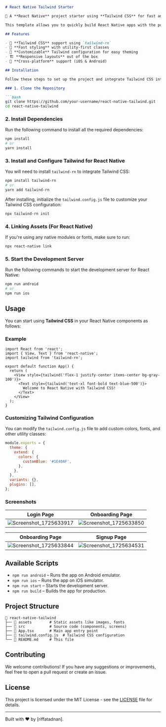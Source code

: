 ```markdown
# React Native Tailwind Starter

🚀 A **React Native** project starter using **Tailwind CSS** for fast and responsive UI development.

This template allows you to quickly build React Native apps with the power of **Tailwind CSS** by integrating `tailwind-rn`, making your development process more productive and efficient.

## Features

- 💨 **Tailwind CSS** support using `tailwind-rn`
- 🔄 **Fast styling** with utility-first classes
- 🎨 **Customizable** Tailwind configuration for easy theming
- 🏗️ **Responsive layouts** out of the box
- 📱 **Cross-platform** support (iOS & Android)

## Installation

Follow these steps to set up the project and integrate Tailwind CSS into your React Native application.

### 1. Clone the Repository

```bash
git clone https://github.com/your-username/react-native-tailwind.git
cd react-native-tailwind
```

### 2. Install Dependencies

Run the following command to install all the required dependencies:

```bash
npm install
# or
yarn install
```

### 3. Install and Configure Tailwind for React Native

You will need to install `tailwind-rn` to integrate Tailwind CSS:

```bash
npm install tailwind-rn
# or
yarn add tailwind-rn
```

After installing, initialize the `tailwind.config.js` file to customize your Tailwind CSS configuration:

```bash
npx tailwind-rn init
```

### 4. Linking Assets (For React Native)

If you're using any native modules or fonts, make sure to run:

```bash
npx react-native link
```

### 5. Start the Development Server

Run the following commands to start the development server for React Native:

```bash
npm run android
# or
npm run ios
```

## Usage

You can start using **Tailwind CSS** in your React Native components as follows:

### Example

```tsx
import React from 'react';
import { View, Text } from 'react-native';
import tailwind from 'tailwind-rn';

export default function App() {
  return (
    <View style={tailwind('flex-1 justify-center items-center bg-gray-100')}>
      <Text style={tailwind('text-xl font-bold text-blue-500')}>
        Welcome to React Native with Tailwind CSS!
      </Text>
    </View>
  );
}
```

### Customizing Tailwind Configuration

You can modify the `tailwind.config.js` file to add custom colors, fonts, and other utility classes:

```js
module.exports = {
  theme: {
    extend: {
      colors: {
        customBlue: '#1E40AF',
      },
    },
  },
  variants: {},
  plugins: [],
};
```

### Screenshots

| Login Page                                | Onboarding Page                          |
|--------------------------------------------|---------------------------------------------|
| ![Screenshot_1725633917](https://github.com/user-attachments/assets/e1735616-57a8-4f73-8f37-fa5e06371642) | ![Screenshot_1725633850](https://github.com/user-attachments/assets/ad3e119f-e5e0-4d9d-a427-d9448034ce55) |

| Onboarding Page              | Signup Page               |
|--------------------------------------------|---------------------------------------------|
| ![Screenshot_1725633844](https://github.com/user-attachments/assets/aebd2452-7a42-41bd-8152-1999ba272db3) | ![Screenshot_1725634531](https://github.com/user-attachments/assets/c4966c14-e02c-4ce1-80a3-e428bf7b3497) |



## Available Scripts

- `npm run android` – Runs the app on Android emulator.
- `npm run ios` – Runs the app on iOS simulator.
- `npm run start` – Starts the development server.
- `npm run build` – Builds the app for production.

## Project Structure

```
📂 react-native-tailwind
├── 📂 assets        # Static assets like images, fonts
├── 📂 src           # Source code (components, screens)
├── 📄 App.tsx       # Main app entry point
├── 📄 tailwind.config.js  # Tailwind CSS configuration
└── 📄 README.md     # This file
```

## Contributing

We welcome contributions! If you have any suggestions or improvements, feel free to open a pull request or create an issue.

## License

This project is licensed under the MIT License - see the [LICENSE](LICENSE) file for details.

---

Built with ❤️ by [riffatadnan].
